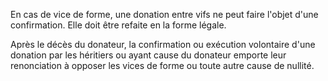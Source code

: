 En cas de vice de forme, une donation entre vifs ne peut faire l'objet d'une confirmation. Elle doit être refaite en la forme légale.

Après le décès du donateur, la confirmation ou exécution volontaire d'une donation par les héritiers ou ayant cause du donateur emporte leur renonciation à opposer les vices de forme ou toute autre cause de nullité.
